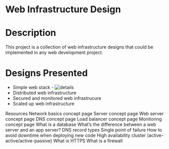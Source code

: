 # Web Infrastructure Design
# Description
This project is a collection of web infrastructure designs that could be implemented in any web development project.

# Designs Presented
- Simple web stack - ![details](https://github.com/martinopolot/alx-system_engineering-devops/tree/main/0x09-web_infrastructure_design)
- Distributed web infrastructure
- Secured and monitored web infrastrucure
- Scaled up web infrastructure

Resources
Network basics concept page
Server concept page
Web server concept page
DNS concept page
Load balancer concept page
Monitoring concept page
What is a database
What’s the difference between a web server and an app server?
DNS record types
Single point of failure
How to avoid downtime when deploying new code
High availability cluster (active-active/active-passive)
What is HTTPS
What is a firewall
